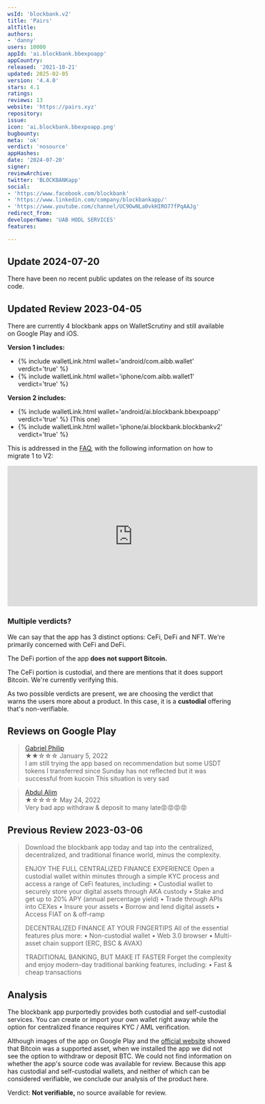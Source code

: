 ```yaml
---
wsId: 'blockbank.v2'
title: 'Pairs'
altTitle: 
authors:
- 'danny'
users: 10000
appId: 'ai.blockbank.bbexpoapp'
appCountry: 
released: '2021-10-21'
updated: 2025-02-05
version: '4.4.0'
stars: 4.1
ratings: 
reviews: 13
website: 'https://pairs.xyz'
repository: 
issue: 
icon: 'ai.blockbank.bbexpoapp.png'
bugbounty: 
meta: 'ok'
verdict: 'nosource'
appHashes: 
date: '2024-07-20'
signer: 
reviewArchive: 
twitter: 'BLOCKBANKapp'
social:
- 'https://www.facebook.com/blockbank'
- 'https://www.linkedin.com/company/blockbankapp/'
- 'https://www.youtube.com/channel/UC9OwNLa0vkHIRO77fPqAAJg'
redirect_from: 
developerName: 'UAB HODL SERVICES'
features: 

---
```


## Update 2024-07-20

There have been no recent public updates on the release of its source code.

## Updated Review 2023-04-05 

There are currently 4 blockbank apps on WalletScrutiny and still available on Google Play and iOS. 

**Version 1 includes:**

- {% include walletLink.html wallet='android/com.aibb.wallet' verdict='true' %}
- {% include walletLink.html wallet='iphone/com.aibb.wallet1' verdict='true' %}

**Version 2 includes:**

- {% include walletLink.html wallet='android/ai.blockbank.bbexpoapp' verdict='true' %} (This one)
- {% include walletLink.html wallet='iphone/ai.blockbank.blockbankv2' verdict='true' %}

This is addressed in the [FAQ](https://blockbank.ai/faq/), with the following information on how to migrate 1 to V2: 

<iframe width="560" height="315" src="https://www.youtube.com/embed/1IySkOTIjwk" title="YouTube video player" frameborder="0" allow="accelerometer; autoplay; clipboard-write; encrypted-media; gyroscope; picture-in-picture; web-share" allowfullscreen></iframe>

### Multiple verdicts? 

We can say that the app has 3 distinct options: CeFi, DeFi and NFT. We're primarily concerned with CeFi and DeFi. 

The DeFi portion of the app **does not support Bitcoin.** 

The CeFi portion is custodial, and there are mentions that it does support Bitcoin. We're currently verifying this.

As two possible verdicts are present, we are choosing the verdict that warns the users more about a product. In this case, it is a **custodial** offering that's non-verifiable.

## Reviews on Google Play 

> [Gabriel Philip](https://play.google.com/store/apps/details?id=ai.blockbank.bbexpoapp&gl=us)<br>
  ★★☆☆☆ January 5, 2022 <br>
       I am still trying the app based on recommendation but some USDT tokens I transferred since Sunday has not reflected but it was successful from kucoin This situation is very sad

> [Abdul Alim](https://play.google.com/store/apps/details?id=ai.blockbank.bbexpoapp&gl=us)<br>
  ★☆☆☆☆ May 24, 2022 <br>
       Very bad app withdraw & deposit to many late😡😡😡😡

## Previous Review 2023-03-06

> Download the blockbank app today and tap into the centralized, decentralized, and traditional finance world, minus the complexity.
>
> ENJOY THE FULL CENTRALIZED FINANCE EXPERIENCE
> Open a custodial wallet within minutes through a simple KYC process and access a range of CeFi features, including:
  • Custodial wallet to securely store your digital assets through AKA custody
  • Stake and get up to 20% APY (annual percentage yield)
  • Trade through APIs into CEXes
  • Insure your assets
  • Borrow and lend digital assets
  • Access FIAT on & off-ramp
>
> DECENTRALIZED FINANCE AT YOUR FINGERTIPS
> All of the essential features plus more:
  • Non-custodial wallet
  • Web 3.0 browser
  • Multi-asset chain support (ERC, BSC & AVAX)
>
> TRADITIONAL BANKING, BUT MAKE IT FASTER
> Forget the complexity and enjoy modern-day traditional banking features, including:
  • Fast & cheap transactions
  
## Analysis

The blockbank app purportedly provides both custodial and self-custodial services. You can create or import your own wallet right away while the option for centralized finance requires KYC / AML verification. 

Although images of the app on Google Play and the [official website](https://blockbank.ai/) showed that Bitcoin was a supported asset, when we installed the app we did not see the option to withdraw or deposit BTC.
We could not find information on whether the app's source code was available for review. Because this app has custodial and self-custodial wallets, and neither of which can be considered verifiable, we conclude our analysis of the product here.

Verdict: **Not verifiable,** no source available for review.